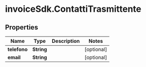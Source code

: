 # invoiceSdk.ContattiTrasmittente

## Properties

Name | Type | Description | Notes
------------ | ------------- | ------------- | -------------
**telefono** | **String** |  | [optional] 
**email** | **String** |  | [optional] 


